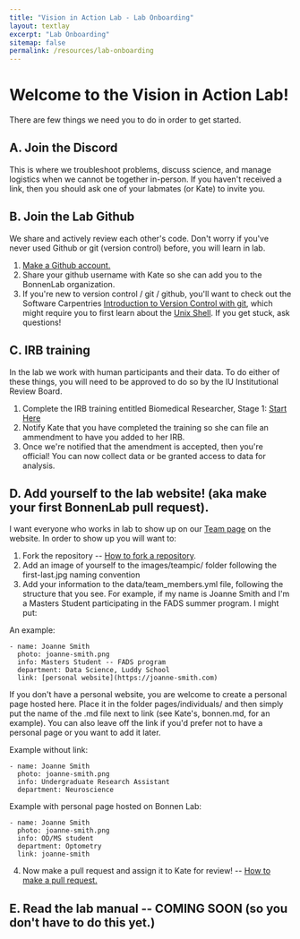 ```yaml
---
title: "Vision in Action Lab - Lab Onboarding"
layout: textlay
excerpt: "Lab Onboarding"
sitemap: false
permalink: /resources/lab-onboarding
---
```


# Welcome to the Vision in Action Lab!

There are few things we need you to do in order to get started.

## A. Join the Discord
This is where we troubleshoot problems, discuss science, and manage logistics when we cannot be together in-person.  If you haven't received a link, then you should ask one of your labmates (or Kate) to invite you.

## B. Join the Lab Github 
We share and actively review each other's code.  Don't worry if you've never used Github or git (version control) before, you will learn in lab.
1. [Make a Github account.](https://github.com/)
2. Share your github username with Kate so she can add you to the BonnenLab organization.
3. If you're new to version control / git / github, you'll want to check out the Software Carpentries [Introduction to Version Control with git](https://swcarpentry.github.io/git-novice/), which might require you to first learn about the [Unix Shell](https://swcarpentry.github.io/shell-novice/). If you get stuck, ask questions!

## C. IRB training
In the lab we work with human participants and their data.  To do either of these things, you will need to be approved to do so by the IU Institutional Review Board.

1. Complete the IRB training entitled Biomedical Researcher, Stage 1: [Start Here](https://www.citiprogram.org/Shibboleth.sso/Login?target=https%3A%2F%2Fwww.citiprogram.org%2FSecure%2FWelcome.cfm%3finst%3d1722&entityID=https%3A%2F%2Fidp.login.iu.edu%2Fidp%2Fshibboleth) 
2. Notify Kate that you have completed the training so she can file an ammendment to have you added to her IRB.
3. Once we're notified that the amendment is accepted, then you're official!  You can now collect data or be granted access to data for analysis.

## D. Add yourself to the lab website!  (aka make your first BonnenLab pull request).
I want everyone who works in lab to show up on our [Team page](https://bonnenlab.github.io/people/) on the website.  In order to show up you will want to:
1. Fork the repository -- [How to fork a repository](https://docs.github.com/en/get-started/quickstart/fork-a-repo). 
2. Add an image of yourself to the images/teampic/ folder following the first-last.jpg naming convention
3. Add your information to the data/team_members.yml file, following the structure that you see.  For example, if my name is Joanne Smith and I'm a Masters Student participating in the FADS summer program. I might put:

An example:

    - name: Joanne Smith
      photo: joanne-smith.png
      info: Masters Student -- FADS program
      department: Data Science, Luddy School
      link: [personal website](https://joanne-smith.com)
  
If you don't have a personal website, you are welcome to create a personal page hosted here. Place it in the folder pages/individuals/ and then simply put the name of the .md file next to link (see Kate's, bonnen.md, for an example).  You can also leave off the link if you'd prefer not to have a personal page or you want to add it later.
 
Example without link:

    - name: Joanne Smith
      photo: joanne-smith.png
      info: Undergraduate Research Assistant
      department: Neuroscience
  
Example with personal page hosted on Bonnen Lab:

    - name: Joanne Smith
      photo: joanne-smith.png
      info: OD/MS student
      department: Optometry
      link: joanne-smith
      
4. Now make a pull request and assign it to Kate for review! -- [How to make a pull request.](https://docs.github.com/en/pull-requests/collaborating-with-pull-requests/proposing-changes-to-your-work-with-pull-requests/creating-a-pull-request)


## E. Read the lab manual -- COMING SOON (so you don't have to do this yet.)
